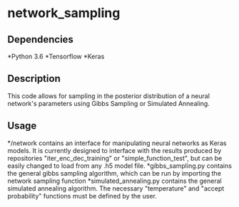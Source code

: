 # network_sampling

## Dependencies
*Python 3.6
*Tensorflow
*Keras

## Description
This code allows for sampling in the posterior distribution of a neural network's parameters using Gibbs Sampling or Simulated Annealing.

## Usage
*/network contains an interface for manipulating neural networks as Keras models. It is currently designed to interface with the results produced by repositories "iter_enc_dec_training" or "simple_function_test", but can be easily changed to load from any .h5 model file.
*gibbs_sampling.py contains the general gibbs sampling algorithm, which can be run by importing the network sampling function
*simulated_annealing.py contains the general simulated annealing algorithm. The necessary "temperature" and "accept probability" functions must be defined by the user.
